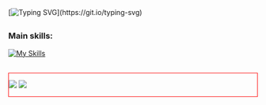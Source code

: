 
<br />
<br />

[![Typing SVG](https://readme-typing-svg.herokuapp.com?font=Fira+Code&weight=500&size=30&pause=500&color=FE428E&random=false&width=435&lines=Hi%2C+My+name+is+Pablo!;I+From+Brazil;I'm+a+Back+End+developer;)](https://git.io/typing-svg)

##

### Main skills:
<div align="left"> 

[![My Skills](https://skillicons.dev/icons?i=java,spring,mysql,mongodb,nodejs,express,react,tailwind&perline=4)](https://skillicons.dev)

</div>

<br />


<div style="display: flex; border: 1px solid red;">
  
![](http://github-profile-summary-cards.vercel.app/api/cards/profile-details?username=ppablolds&theme=synthwave) ![](http://github-profile-summary-cards.vercel.app/api/cards/stats?username=ppablolds&theme=synthwave)

</div>
